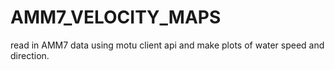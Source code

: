 # AMM7_VELOCITY_MAPS

read in AMM7 data using motu client api and make plots of water speed and direction. 
